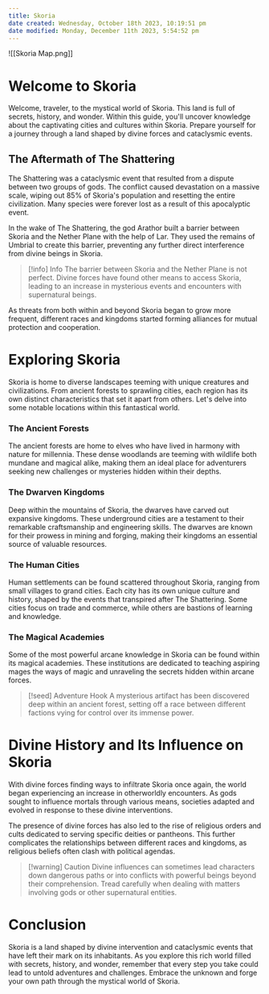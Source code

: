 ```yaml
---
title: Skoria
date created: Wednesday, October 18th 2023, 10:19:51 pm
date modified: Monday, December 11th 2023, 5:54:52 pm
---
```


![[Skoria Map.png]]

# Welcome to Skoria

Welcome, traveler, to the mystical world of Skoria. This land is full of secrets, history, and wonder. Within this guide, you'll uncover knowledge about the captivating cities and cultures within Skoria. Prepare yourself for a journey through a land shaped by divine forces and cataclysmic events.

## The Aftermath of The Shattering

The Shattering was a cataclysmic event that resulted from a dispute between two groups of gods. The conflict caused devastation on a massive scale, wiping out 85% of Skoria's population and resetting the entire civilization. Many species were forever lost as a result of this apocalyptic event.

In the wake of The Shattering, the god Arathor built a barrier between Skoria and the Nether Plane with the help of Lar. They used the remains of Umbrial to create this barrier, preventing any further direct interference from divine beings in Skoria.

> [!info] Info
> The barrier between Skoria and the Nether Plane is not perfect. Divine forces have found other means to access Skoria, leading to an increase in mysterious events and encounters with supernatural beings.

As threats from both within and beyond Skoria began to grow more frequent, different races and kingdoms started forming alliances for mutual protection and cooperation.

# Exploring Skoria

Skoria is home to diverse landscapes teeming with unique creatures and civilizations. From ancient forests to sprawling cities, each region has its own distinct characteristics that set it apart from others. Let's delve into some notable locations within this fantastical world.

### The Ancient Forests

The ancient forests are home to elves who have lived in harmony with nature for millennia. These dense woodlands are teeming with wildlife both mundane and magical alike, making them an ideal place for adventurers seeking new challenges or mysteries hidden within their depths.

### The Dwarven Kingdoms

Deep within the mountains of Skoria, the dwarves have carved out expansive kingdoms. These underground cities are a testament to their remarkable craftsmanship and engineering skills. The dwarves are known for their prowess in mining and forging, making their kingdoms an essential source of valuable resources.

### The Human Cities

Human settlements can be found scattered throughout Skoria, ranging from small villages to grand cities. Each city has its own unique culture and history, shaped by the events that transpired after The Shattering. Some cities focus on trade and commerce, while others are bastions of learning and knowledge.

### The Magical Academies

Some of the most powerful arcane knowledge in Skoria can be found within its magical academies. These institutions are dedicated to teaching aspiring mages the ways of magic and unraveling the secrets hidden within arcane forces.

> [!seed] Adventure Hook
> A mysterious artifact has been discovered deep within an ancient forest, setting off a race between different factions vying for control over its immense power.

# Divine History and Its Influence on Skoria

With divine forces finding ways to infiltrate Skoria once again, the world began experiencing an increase in otherworldly encounters. As gods sought to influence mortals through various means, societies adapted and evolved in response to these divine interventions.

The presence of divine forces has also led to the rise of religious orders and cults dedicated to serving specific deities or pantheons. This further complicates the relationships between different races and kingdoms, as religious beliefs often clash with political agendas.

> [!warning] Caution
> Divine influences can sometimes lead characters down dangerous paths or into conflicts with powerful beings beyond their comprehension. Tread carefully when dealing with matters involving gods or other supernatural entities.

# Conclusion

Skoria is a land shaped by divine intervention and cataclysmic events that have left their mark on its inhabitants. As you explore this rich world filled with secrets, history, and wonder, remember that every step you take could lead to untold adventures and challenges. Embrace the unknown and forge your own path through the mystical world of Skoria.
